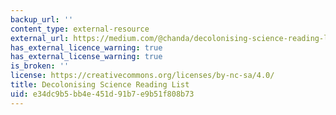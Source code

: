 ```yaml
---
backup_url: ''
content_type: external-resource
external_url: https://medium.com/@chanda/decolonising-science-reading-list-339fb773d51f#.egg56n259
has_external_licence_warning: true
has_external_license_warning: true
is_broken: ''
license: https://creativecommons.org/licenses/by-nc-sa/4.0/
title: Decolonising Science Reading List
uid: e34dc9b5-bb4e-451d-91b7-e9b51f808b73
---
```

